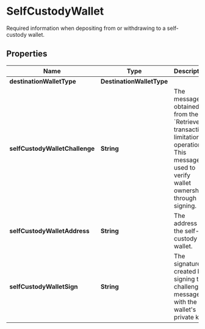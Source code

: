 

# SelfCustodyWallet

Required information when depositing from or withdrawing to a self-custody wallet.

## Properties

| Name | Type | Description | Notes |
|------------ | ------------- | ------------- | -------------|
|**destinationWalletType** | **DestinationWalletType** |  |  |
|**selfCustodyWalletChallenge** | **String** | The message obtained from the &#x60;Retrieve transaction limitations&#x60; operation. This message is used to verify wallet ownership through signing. |  |
|**selfCustodyWalletAddress** | **String** | The address of the self-custody wallet. |  |
|**selfCustodyWalletSign** | **String** | The signature created by signing the challenge message with the wallet&#39;s private key. |  |



